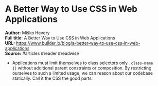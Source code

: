 # A Better Way to Use CSS in Web Applications

**Author:** Miško Hevery  
**Full title:** A Better Way to Use CSS in Web Applications  
**URL:** https://www.builder.io/blog/a-better-way-to-use-css-in-web-applications  
**Source:** #articles #reader #readwise

- Applications must limit themselves to class selectors only `.class-name {}` without additional parent constraints or composition. By restricting ourselves to such a limited usage, we can reason about our codebase statically. Call it the CSS the good parts. 
   
